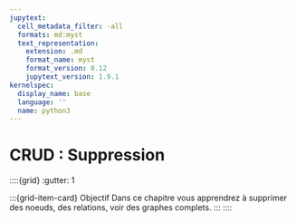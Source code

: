 ```yaml
---
jupytext:
  cell_metadata_filter: -all
  formats: md:myst
  text_representation:
    extension: .md
    format_name: myst
    format_version: 0.12
    jupytext_version: 1.9.1
kernelspec:
  display_name: base
  language: ''
  name: python3
---
```


# CRU**D** : Suppression

::::{grid}
:gutter: 1

:::{grid-item-card} Objectif
Dans ce chapitre vous apprendrez à supprimer des noeuds, des relations, voir des graphes complets.
:::
::::
